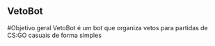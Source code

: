 ## VetoBot

#Objetivo geral
VetoBot é um bot que organiza vetos para partidas de CS:GO casuais de forma simples

